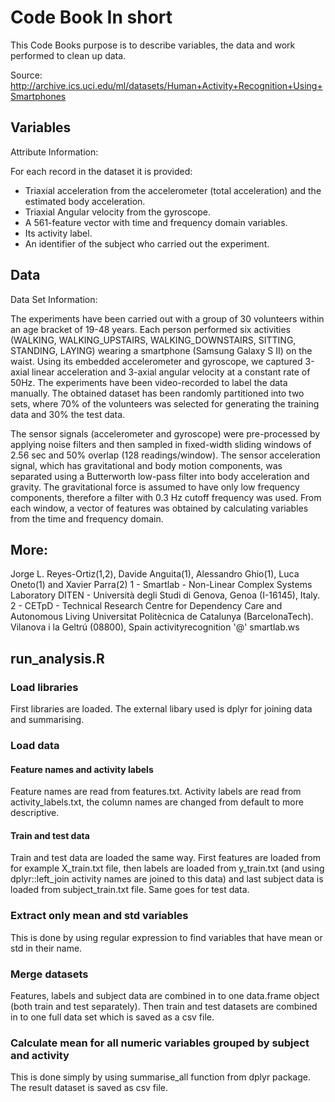 # Code Book In short
This Code Books purpose is to describe variables, the data and work performed to clean up data.

Source: http://archive.ics.uci.edu/ml/datasets/Human+Activity+Recognition+Using+Smartphones

## Variables
Attribute Information:

For each record in the dataset it is provided:
- Triaxial acceleration from the accelerometer (total acceleration) and the estimated body acceleration.
- Triaxial Angular velocity from the gyroscope.
- A 561-feature vector with time and frequency domain variables.
- Its activity label.
- An identifier of the subject who carried out the experiment. 

## Data
Data Set Information:

The experiments have been carried out with a group of 30 volunteers within an age bracket of 19-48 years. Each person performed six activities (WALKING, WALKING_UPSTAIRS, WALKING_DOWNSTAIRS, SITTING, STANDING, LAYING) wearing a smartphone (Samsung Galaxy S II) on the waist. Using its embedded accelerometer and gyroscope, we captured 3-axial linear acceleration and 3-axial angular velocity at a constant rate of 50Hz. The experiments have been video-recorded to label the data manually. The obtained dataset has been randomly partitioned into two sets, where 70% of the volunteers was selected for generating the training data and 30% the test data.

The sensor signals (accelerometer and gyroscope) were pre-processed by applying noise filters and then sampled in fixed-width sliding windows of 2.56 sec and 50% overlap (128 readings/window). The sensor acceleration signal, which has gravitational and body motion components, was separated using a Butterworth low-pass filter into body acceleration and gravity. The gravitational force is assumed to have only low frequency components, therefore a filter with 0.3 Hz cutoff frequency was used. From each window, a vector of features was obtained by calculating variables from the time and frequency domain.

## More: 
Jorge L. Reyes-Ortiz(1,2), Davide Anguita(1), Alessandro Ghio(1), Luca Oneto(1) and Xavier Parra(2)
1 - Smartlab - Non-Linear Complex Systems Laboratory
DITEN - Università degli Studi di Genova, Genoa (I-16145), Italy.
2 - CETpD - Technical Research Centre for Dependency Care and Autonomous Living
Universitat Politècnica de Catalunya (BarcelonaTech). Vilanova i la Geltrú (08800), Spain
activityrecognition '@' smartlab.ws 

## run_analysis.R
### Load libraries
First libraries are loaded. The external libary used is dplyr for joining data and summarising.

### Load data
#### Feature names and activity labels
Feature names are read from features.txt. Activity labels are read from activity_labels.txt, the column names are changed from default to more descriptive.

#### Train and test data
Train and test data are loaded the same way. First features are loaded from for example X_train.txt file, then labels are loaded from y_train.txt (and using dplyr::left_join activity names are joined to this data) and last subject data is loaded from subject_train.txt file. Same goes for test data.

### Extract only mean and std variables
This is done by using regular expression to find variables that have mean or std in their name.

### Merge datasets
Features, labels and subject data are combined in to one data.frame object (both train and test separately).  Then train and test datasets are combined in to one full data set which is saved as a csv file.

### Calculate mean for all numeric variables grouped by subject and activity
This is done simply by using summarise_all function from dplyr package. The result dataset is saved as csv file.

